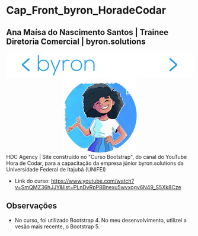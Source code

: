 # Cap_Front_byron_HoradeCodar

## Ana Maísa do Nascimento Santos | Trainee Diretoria Comercial | byron.solutions

<div style="text-align: center;">
  <img src="logobyron.png" alt="Logo byron.solutions" />
  <img src="ana.png" alt="Ana Maísa"/>
</div>
HDC Agency | Site construído no "Curso Bootstrap", do canal do YouTube Hora de Codar, para a capacitação da empresa júnior byron.solutions da Universidade Federal de Itajubá (UNIFEI)

- Link do curso: <https://www.youtube.com/watch?v=SmQMZ36hJJY&list=PLnDvRpP8Bnexu5wvxogy6N49_S5Xk8Cze>

## Observações

- No curso, foi utilizado Bootstrap 4. No meu desenvolvimento, utilizei a vesão mais recente, o Bootstrap 5.
